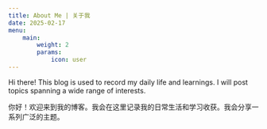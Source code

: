 ```yaml
---
title: About Me | 关于我
date: 2025-02-17
menu:
    main: 
        weight: 2
        params:
            icon: user
---
```


Hi there! This blog is used to record my daily life and learnings. I will post topics spanning a wide range of interests.

你好！欢迎来到我的博客。我会在这里记录我的日常生活和学习收获。我会分享一系列广泛的主题。
